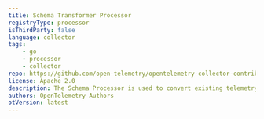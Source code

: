 ```yaml
---
title: Schema Transformer Processor
registryType: processor
isThirdParty: false
language: collector
tags:
    - go
    - processor
    - collector
repo: https://github.com/open-telemetry/opentelemetry-collector-contrib/tree/main/processor/schemaprocessor
license: Apache 2.0
description: The Schema Processor is used to convert existing telemetry data or signals to a version of the semantic convention defined as part of the configuration.
authors: OpenTelemetry Authors
otVersion: latest
---
```


